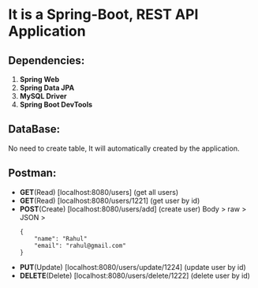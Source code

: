 # It is a Spring-Boot, REST API Application
## Dependencies:
1. **Spring Web**
2. **Spring Data JPA**
3. **MySQL Driver**
4. **Spring Boot DevTools**

## DataBase:
No need to create table, It will automatically created by the application.

## Postman:
- **GET**(Read) [localhost:8080/users] (get all users)
- **GET**(Read) [localhost:8080/users/1221] (get user by id)
- **POST**(Create) [localhost:8080/users/add] (create user)
    Body > raw > JSON >
    ```
    {
        "name": "Rahul"
        "email": "rahul@gmail.com"
    }
    ```
- **PUT**(Update) [localhost:8080/users/update/1224] (update user by id)
- **DELETE**(Delete) [localhost:8080/users/delete/1222] (delete user by id)
